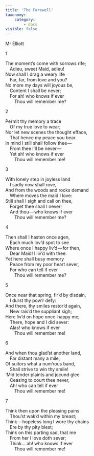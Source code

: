 ```yaml
---
title: 'The Farewell'
taxonomy:
    category:
        - docs
visible: false
---
```


<div class="author">Mr Elliott</div>

1

The moment’s come with sorrows rife;  
&emsp;Adieu, sweet Maid, adieu!  
Now shall I drag a weary life  
&emsp;Far, far, from love and you?  
No more my days will joyous be,  
&emsp;Content I shall be never;  
&emsp;For ah! who knows if ever  
&emsp;&emsp;<span data-tippy="Thou’ll" class="green">Thou will</span> remember me?

2

Permit thy memory a trace  
&emsp;Of my true love to wear;  
Nor let new scenes the thought efface,  
&emsp;That hence my peace you bear.  
In mind I still shall follow thee —   
&emsp;From thee I’ll be never —   
&emsp;Yet ah! who knows if ever  
&emsp;&emsp;<span data-tippy="Thou’lt" class="green">Thou will</span> remember me!

3

With lonely step in joyless land  
&emsp;I sadly now shall rove,  
And from the woods and rocks demand  
&emsp;Where moves the maid I love:  
Still shall I sigh and call on thee,  
&emsp;Forget thee shall I never;  
&emsp;And thou — who knows if ever  
&emsp;&emsp;<span data-tippy="Thou’lt" class="green">Thou will</span> remember me?

4

Then shall I hasten once agen,  
&emsp;Each much lov’d spot to see  
Where once I happy liv’d — for then,  
&emsp;Dear Maid! I liv’d with thee.  
Yet here shall busy memory  
&emsp;Peace from my poor heart sever,  
&emsp;For who can tell if ever  
&emsp;&emsp;<span data-tippy="Thou’lt" class="green">Thou will</span> remember me?

5

Once near that spring, fir’d by disdain,  
&emsp;I durst thy pow’r defy:  
And there, thy smiles restor’d again,  
&emsp;New rais’d the suppliant sigh;  
Here liv’d on hope once-happy me;  
&emsp;There, hope and I did sever:  
&emsp;Alas! who knows if ever  
&emsp;&emsp;<span data-tippy="Thou’lt" class="green">Thou will</span> remember me!

6

And when thou glad’st another land,  
&emsp;Far distant many a mile,  
Of suitors what a num’rous band,  
&emsp;Shall strive to win thy smile!  
’Mid tender plaints and jocund glee  
&emsp;Ceasing to court thee never,  
&emsp;Ah! who can tell if ever  
&emsp;&emsp;<span data-tippy="Thou’lt" class="green">Thou will</span> remember me!

7

Think then upon the pleasing pains  
&emsp;Thou’st wak’d within my breast;  
Think — hopeless long I wore thy chains  
&emsp;Ere by thy pity blest;  
Think on this parting sad, that me  
&emsp;From her I love doth sever;  
&emsp;Think... ah! who knows if ever  
&emsp;&emsp;<span data-tippy="Thou’lt" class="green">Thou will</span> remember me!
